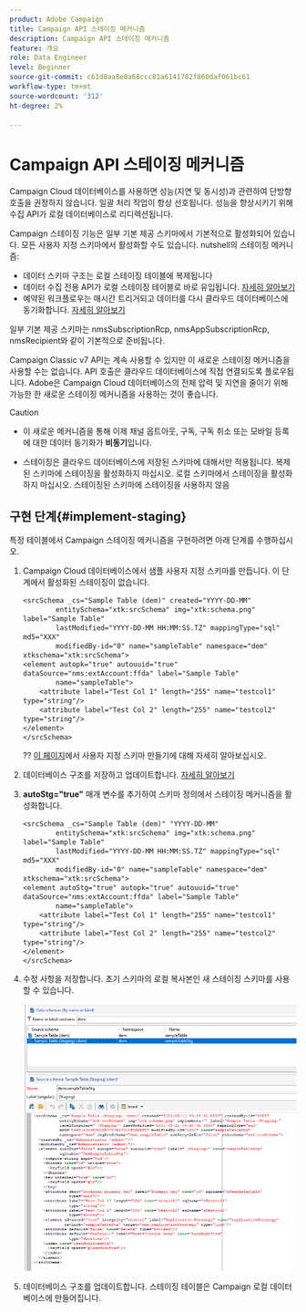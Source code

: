 ```yaml
---
product: Adobe Campaign
title: Campaign API 스테이징 메커니즘
description: Campaign API 스테이징 메커니즘
feature: 개요
role: Data Engineer
level: Beginner
source-git-commit: c61d8aa8e0a68ccc81a6141782f860daf061bc61
workflow-type: tm+mt
source-wordcount: '312'
ht-degree: 2%

---
```


# Campaign API 스테이징 메커니즘

Campaign Cloud 데이터베이스를 사용하면 성능(지연 및 동시성)과 관련하여 단방향 호출을 권장하지 않습니다. 일괄 처리 작업이 항상 선호됩니다. 성능을 향상시키기 위해 수집 API가 로컬 데이터베이스로 리디렉션됩니다.

Campaign 스테이징 기능은 일부 기본 제공 스키마에서 기본적으로 활성화되어 있습니다. 모든 사용자 지정 스키마에서 활성화할 수도 있습니다. nutshell의 스테이징 메커니즘:

* 데이터 스키마 구조는 로컬 스테이징 테이블에 복제됩니다
* 데이터 수집 전용 API가 로컬 스테이징 테이블로 바로 유입됩니다. [자세히 알아보기](new-apis.md)
* 예약된 워크플로우는 매시간 트리거되고 데이터를 다시 클라우드 데이터베이스에 동기화합니다. [자세히 알아보기](../config/replication.md)

일부 기본 제공 스키마는 nmsSubscriptionRcp, nmsAppSubscriptionRcp, nmsRecipient와 같이 기본적으로 준비됩니다.

Campaign Classic v7 API는 계속 사용할 수 있지만 이 새로운 스테이징 메커니즘을 사용할 수는 없습니다. API 호출은 클라우드 데이터베이스에 직접 연결되도록 플로우됩니다. Adobe은 Campaign Cloud 데이터베이스의 전체 압력 및 지연을 줄이기 위해 가능한 한 새로운 스테이징 메커니즘을 사용하는 것이 좋습니다.

>[!CAUTION]
>
>* 이 새로운 메커니즘을 통해 이제 채널 옵트아웃, 구독, 구독 취소 또는 모바일 등록에 대한 데이터 동기화가 **비동기**&#x200B;입니다.
   >
   >
* 스테이징은 클라우드 데이터베이스에 저장된 스키마에 대해서만 적용됩니다. 복제된 스키마에 스테이징을 활성화하지 마십시오. 로컬 스키마에서 스테이징을 활성화하지 마십시오. 스테이징된 스키마에 스테이징을 사용하지 않음

>



## 구현 단계{#implement-staging}

특정 테이블에서 Campaign 스테이징 메커니즘을 구현하려면 아래 단계를 수행하십시오.

1. Campaign Cloud 데이터베이스에서 샘플 사용자 지정 스키마를 만듭니다. 이 단계에서 활성화된 스테이징이 없습니다.

   ```
   <srcSchema _cs="Sample Table (dem)" created="YYYY-DD-MM"
           entitySchema="xtk:srcSchema" img="xtk:schema.png" label="Sample Table"
           lastModified="YYYY-DD-MM HH:MM:SS.TZ" mappingType="sql" md5="XXX"
           modifiedBy-id="0" name="sampleTable" namespace="dem" xtkschema="xtk:srcSchema">
   <element autopk="true" autouuid="true" dataSource="nms:extAccount:ffda" label="Sample Table"
           name="sampleTable">
       <attribute label="Test Col 1" length="255" name="testcol1" type="string"/>
       <attribute label="Test Col 2" length="255" name="testcol2" type="string"/>
   </element>
   </srcSchema>
   ```

   ?? [이 페이지](create-schema.md)에서 사용자 지정 스키마 만들기에 대해 자세히 알아보십시오.

1. 데이터베이스 구조를 저장하고 업데이트합니다.  [자세히 알아보기](update-database-structure.md)

1. **autoStg=&quot;true&quot;** 매개 변수를 추가하여 스키마 정의에서 스테이징 메커니즘을 활성화합니다.

   ```
   <srcSchema _cs="Sample Table (dem)" "YYYY-DD-MM"
           entitySchema="xtk:srcSchema" img="xtk:schema.png" label="Sample Table"
           lastModified="YYYY-DD-MM HH:MM:SS.TZ" mappingType="sql" md5="XXX"
           modifiedBy-id="0" name="sampleTable" namespace="dem" xtkschema="xtk:srcSchema">
   <element autoStg="true" autopk="true" autouuid="true" dataSource="nms:extAccount:ffda" label="Sample Table"
           name="sampleTable">
       <attribute label="Test Col 1" length="255" name="testcol1" type="string"/>
       <attribute label="Test Col 2" length="255" name="testcol2" type="string"/>
   </element>
   </srcSchema>
   ```

1. 수정 사항을 저장합니다. 초기 스키마의 로컬 복사본인 새 스테이징 스키마를 사용할 수 있습니다.

   ![](assets/staging-mechanism.png)

1. 데이터베이스 구조를 업데이트합니다. 스테이징 테이블은 Campaign 로컬 데이터베이스에 만들어집니다.
